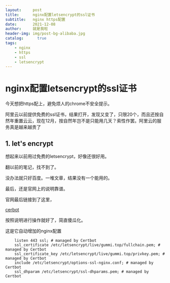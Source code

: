 ```yaml
---
layout:     post
title:      nginx配置letsencrypt的ssl证书
subtitle:   nginx https配置
date:       2021-12-08
author:     就是我啦
header-img: img/post-bg-alibaba.jpg
catalog: 	  true
tags:
    - nginx    
    - https  
    - ssl      
    - letsencrypt
---
```


# nginx配置letsencrypt的ssl证书

今天想把https配上，避免烦人的chrome不安全提示。

阿里云以前提供免费的ssl证书，结果打开，发现又变了，只限20个，而且还按自然年重置云云，现在12月，按自然年岂不是只能用几天？索性作罢。阿里云的服务真是越来越贵了

## 1. let's encrypt

想起来以前用过免费的letsencrypt，好像还很好用。

翻以前的笔记，找不到了。

没办法就只好百度。一堆文章，结果没有一个能用的。

最后，还是官网上的说明靠谱。



官网最后链接到了这里，

[cerbot](https://certbot.eff.org/instructions?ws=nginx&os=centosrhel7)

按照说明进行操作就好了，简直傻瓜化。

这是它自动增加的nginx配置



```nginx
    listen 443 ssl; # managed by Certbot
    ssl_certificate /etc/letsencrypt/live/gummi.top/fullchain.pem; # managed by Certbot
    ssl_certificate_key /etc/letsencrypt/live/gummi.top/privkey.pem; # managed by Certbot
    include /etc/letsencrypt/options-ssl-nginx.conf; # managed by Certbot
    ssl_dhparam /etc/letsencrypt/ssl-dhparams.pem; # managed by Certbot
```

